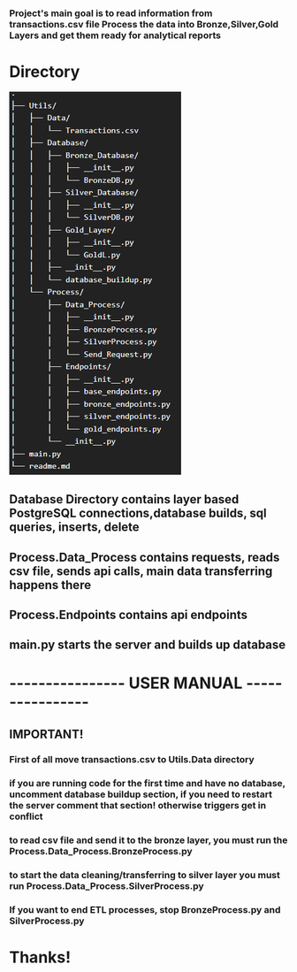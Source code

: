 

### Project's main goal is to read information from transactions.csv file Process the data into Bronze,Silver,Gold Layers and get them ready for analytical reports

# Directory
![Directory.png](Directory.png)

## Database Directory contains layer based PostgreSQL connections,database builds, sql queries, inserts, delete

## Process.Data_Process contains requests, reads csv file, sends api calls, main data transferring happens there

## Process.Endpoints contains api endpoints

## main.py starts the server and builds up database


# ---------------- USER MANUAL ----------------

## IMPORTANT!

### First of all move transactions.csv to Utils.Data directory

### if you are running code for the first time and have no database, uncomment database buildup section, if you need to restart the server comment that section! otherwise triggers get in conflict

### to read csv file and send it to the bronze layer, you must run the Process.Data_Process.BronzeProcess.py

### to start the data cleaning/transferring to silver layer you must run Process.Data_Process.SilverProcess.py

### If you want to end ETL processes, stop BronzeProcess.py and SilverProcess.py

# Thanks! 
